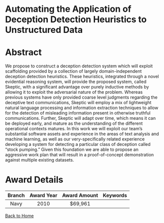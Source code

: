
Automating the Application of Deception Detection Heuristics to Unstructured Data
=================================================================================

# Abstract


We propose to construct a deception detection system which will exploit scaffolding provided by a collection of largely domain-independent deception detection heuristics. These heuristics, integrated through a novel evidential reasoning system, will provide the proposed system, called Skeptic, with a significant advantage over purely inductive methods by allowing it to exploit the adversarial nature of the problem. Whereas previous systems have only provided coarse level judgments regarding the deceptive text communications, Skeptic will employ a mix of lightweight natural language processing and information extraction techniques to allow for the detection of misleading information present in otherwise truthful communications. Further, Skeptic will adapt over time, which means it can be deployed early, and mature as the understanding of the different operational contexts matures. In this work we will exploit our team’s substantial software assets and experience in the areas of text analysis and machine learning, as well as our very-specifically related experience developing a system for detecting a particular class of deception called “stock pumping.” Given this foundation we are able to propose an aggressive work plan that will result in a proof-of-concept demonstration against multiple existing datasets.  

# Award Details

|Branch|Award Year|Award Amount|Keywords|
| :---: | :---: | :---: | :---: |
|Navy|2010|$69,961||
  
  


[Back to Home](https://github.com/chrischow/dod_sbir_awards/Reports/DJ/#1896)